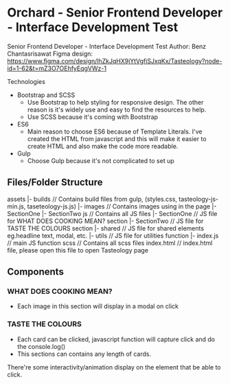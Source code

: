 # Orchard - Senior Frontend Developer - Interface Development Test
Senior Frontend Developer - Interface Development Test
Author: Benz Chantasrisawat
Figma design: https://www.figma.com/design/lhZkJqHX9jYtVgfiSJxqKx/Tasteology?node-id=1-62&t=mZ3O7OEhfyEqgVWz-1

Technologies
* Bootstrap and SCSS
  * Use Bootstrap to help styling for responsive design. The other reason is it's widely use and easy to find the resources to help.
  * Use SCSS because it's coming with Bootstrap
* ES6
  * Main reason to choose ES6 because of Template Literals. I've created the HTML from javascript and this will make it easier to create HTML and also make the code more readable.
* Gulp
  * Choose Gulp because it's not complicated to set up

## Files/Folder Structure
assets
|- builds // Contains build files from gulp, (styles.css, tasteology-js-min.js, taseteology-js.js)
|- images // Contains images using in the page
  |- SectionOne
  |- SectionTwo
js // Contains all JS files
  |- SectionOne // JS file for WHAT DOES COOKING MEAN? section
  |- SectionTwo // JS file for TASTE THE COLOURS section
  |- shared // JS file for shared elements eg.headline text, modal, etc.
  |- utils // JS file for utilities function
  |- index.js // main JS function
scss // Contains all scss files
index.html // index.html file, please open this file to open Tasteology page


## Components
### WHAT DOES COOKING MEAN?
* Each image in this section will display in a modal on click

### TASTE THE COLOURS
* Each card can be clicked, javascript function will capture click and do the console.log()
* This sections can contains any length of cards.

There're some interactivity/animation display on the element that be able to click.